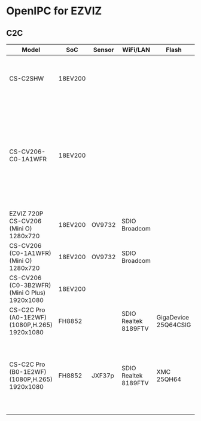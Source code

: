 # OpenIPC for EZVIZ



## C2C
| Model | SoC | Sensor | WiFi/LAN | Flash | Firmware | Additional |
| --- | --- | --- | --- | --- | --- | --- | 
| CS-C2SHW | 18EV200 |  |  |  |  | ![CS-C2SHW](https://user-images.githubusercontent.com/1933140/232224589-fe92dded-2700-4313-a5e7-679c10df3c95.jpg) ![CS-C2SHW-A](https://user-images.githubusercontent.com/1933140/232224604-d0e36106-6ce6-4ab2-995b-1fd78714adce.jpg) ![CS-C2SHW-B](https://user-images.githubusercontent.com/1933140/232224620-225d438a-b456-4a14-a89a-589c602fb7b6.jpg) | 
| CS-CV206-C0-1A1WFR | 18EV200 |  |  |  |  | ![CS-CV206-C0-1A1WFR](https://user-images.githubusercontent.com/1933140/232224646-e476400f-e293-4cea-94f5-bd1792488858.jpg) ![CS-CV206-C0-1A1WFR-A](https://user-images.githubusercontent.com/1933140/232224661-2238ae36-5034-4f12-a1f2-106ea37220cc.jpg) ![CS-CV206-C0-1A1WFR-B](https://user-images.githubusercontent.com/1933140/232224676-544570c7-b1f2-48be-be0b-9a8d6cbb9e71.jpg) | 
| EZVIZ 720P CS-CV206 (Mini O) 1280x720 | 18EV200 | OV9732 | SDIO Broadcom |  |  http://usdownload.ezvizlife.com/device/CS-CV206-C0-1A1WFR/2.0/CS-CV206-C0-1A1WFR.dav From GH [CS-CV206-C0-1A1WFR.zip](https://github.com/FlyRouter/device-ezviz/files/11226434/CS-CV206-C0-1A1WFR.zip)  | ![EZVIZ720P](https://user-images.githubusercontent.com/1933140/231879932-02bcdb45-6ba5-4de1-b10c-3b10cb60ff4d.jpg) |
| CS-CV206 (C0-1A1WFR) (Mini O) 1280x720 | 18EV200 | OV9732 | SDIO Broadcom |  | http://usdownload.ezvizlife.com/device/CS-CV206-C0-1A1WFR/2.0/CS-CV206-C0-1A1WFR.dav From GH [CS-CV206-C0-1A1WFR.zip](https://github.com/FlyRouter/device-ezviz/files/11226434/CS-CV206-C0-1A1WFR.zip) | ![C0-1A1WFR](https://user-images.githubusercontent.com/1933140/231878722-e57344a8-912d-4779-aadd-545332c6b0d6.jpg) |
| CS-CV206 (C0-3B2WFR) (Mini O Plus) 1920x1080 | 18EV200 |  |  |  | http://usdownload.ezvizlife.com/device/CS-CV206-C0-3B2WFR/2.0/CS-CV206-C0-3B2WFR.dav  From GH [CS-CV206-C0-3B2WFR.zip](https://github.com/FlyRouter/device-ezviz/files/11226315/CS-CV206-C0-3B2WFR.zip) | ![C0-3B2WFR](https://user-images.githubusercontent.com/1933140/231879367-918625e2-bf22-4bb0-b554-d2b437ae2ceb.jpg) |
| CS-C2C Pro (A0-1E2WF) (1080P,H.265) 1920x1080 | FH8852 |  | SDIO Realtek 8189FTV | GigaDevice 25Q64CSIG | http://usdownload.ezvizlife.com/device/CS-C2C-A0-1E2WF/2.0/CS-C2C-A0-1E2WF.dav From GH [CS-C2C-A0-1E2WF.zip](https://github.com/FlyRouter/device-ezviz/files/11226655/CS-C2C-A0-1E2WF.zip) | SoC marked as HK-2018-11 |
| CS-C2C Pro (B0-1E2WF) (1080P,H.265) 1920x1080 | FH8852 | JXF37p | SDIO Realtek 8189FTV | XMC 25QH64 | http://usdownload.ezvizlife.com/device/CS-C2C-B0-1E2WF/2.0/CS-C2C-B0-1E2WF.dav From GH [CS-C2C-B0-1E2WF.zip](https://github.com/FlyRouter/device-ezviz/files/11226454/CS-C2C-B0-1E2WF.zip) | SoC marked as HK-2018-11 ![B0-1E2WF](https://user-images.githubusercontent.com/1933140/231880531-702d4670-368b-47da-b06f-869d36620480.jpg) ![B0-1E2WF-A](https://user-images.githubusercontent.com/1933140/231883894-38490cbd-d140-4e97-8935-6066c195b8c0.jpg) ![B0-1E2WF-B](https://user-images.githubusercontent.com/1933140/231883914-a804db58-af17-48dc-a876-dc5aa26b8dd1.jpg) |












